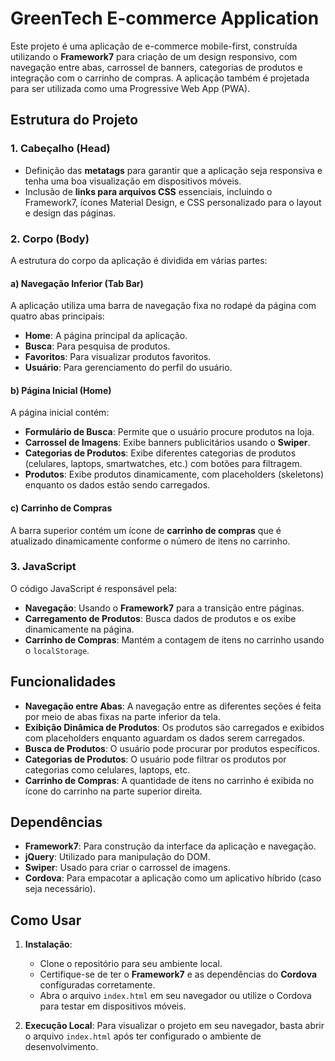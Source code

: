 # GreenTech E-commerce Application

Este projeto é uma aplicação de e-commerce mobile-first, construída utilizando o **Framework7** para criação de um design responsivo, com navegação entre abas, carrossel de banners, categorias de produtos e integração com o carrinho de compras. A aplicação também é projetada para ser utilizada como uma Progressive Web App (PWA).

## Estrutura do Projeto

### 1. **Cabeçalho (Head)**
- Definição das **metatags** para garantir que a aplicação seja responsiva e tenha uma boa visualização em dispositivos móveis.
- Inclusão de **links para arquivos CSS** essenciais, incluindo o Framework7, ícones Material Design, e CSS personalizado para o layout e design das páginas.

### 2. **Corpo (Body)**
A estrutura do corpo da aplicação é dividida em várias partes:

#### a) **Navegação Inferior (Tab Bar)**
A aplicação utiliza uma barra de navegação fixa no rodapé da página com quatro abas principais:
- **Home**: A página principal da aplicação.
- **Busca**: Para pesquisa de produtos.
- **Favoritos**: Para visualizar produtos favoritos.
- **Usuário**: Para gerenciamento do perfil do usuário.

#### b) **Página Inicial (Home)**
A página inicial contém:
- **Formulário de Busca**: Permite que o usuário procure produtos na loja.
- **Carrossel de Imagens**: Exibe banners publicitários usando o **Swiper**.
- **Categorias de Produtos**: Exibe diferentes categorias de produtos (celulares, laptops, smartwatches, etc.) com botões para filtragem.
- **Produtos**: Exibe produtos dinamicamente, com placeholders (skeletons) enquanto os dados estão sendo carregados.

#### c) **Carrinho de Compras**
A barra superior contém um ícone de **carrinho de compras** que é atualizado dinamicamente conforme o número de itens no carrinho.

### 3. **JavaScript**
O código JavaScript é responsável pela:
- **Navegação**: Usando o **Framework7** para a transição entre páginas.
- **Carregamento de Produtos**: Busca dados de produtos e os exibe dinamicamente na página.
- **Carrinho de Compras**: Mantém a contagem de itens no carrinho usando o `localStorage`.

## Funcionalidades

- **Navegação entre Abas**: A navegação entre as diferentes seções é feita por meio de abas fixas na parte inferior da tela.
- **Exibição Dinâmica de Produtos**: Os produtos são carregados e exibidos com placeholders enquanto aguardam os dados serem carregados.
- **Busca de Produtos**: O usuário pode procurar por produtos específicos.
- **Categorias de Produtos**: O usuário pode filtrar os produtos por categorias como celulares, laptops, etc.
- **Carrinho de Compras**: A quantidade de itens no carrinho é exibida no ícone do carrinho na parte superior direita.

## Dependências

- **Framework7**: Para construção da interface da aplicação e navegação.
- **jQuery**: Utilizado para manipulação do DOM.
- **Swiper**: Usado para criar o carrossel de imagens.
- **Cordova**: Para empacotar a aplicação como um aplicativo híbrido (caso seja necessário).

## Como Usar

1. **Instalação**:
   - Clone o repositório para seu ambiente local.
   - Certifique-se de ter o **Framework7** e as dependências do **Cordova** configuradas corretamente.
   - Abra o arquivo `index.html` em seu navegador ou utilize o Cordova para testar em dispositivos móveis.

2. **Execução Local**:
   Para visualizar o projeto em seu navegador, basta abrir o arquivo `index.html` após ter configurado o ambiente de desenvolvimento.

